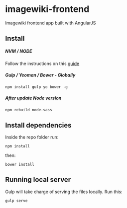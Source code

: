 # imagewiki-frontend
Imagewiki frontend app built with AngularJS

## Install

##### NVM / NODE

Follow the instructions on this [guide](https://github.com/Devlandia/gulp2ghpages#install-nodejs--npm-via-nvm)

##### Gulp / Yeoman / Bower - Globally

    npm install gulp yo bower -g

##### After update Node version

    npm rebuild node-sass

## Install dependencies

Inside the repo folder run:

    npm install

then:

    bower install

## Running local server

Gulp will take charge of serving the files locally. Run this:

    gulp serve
